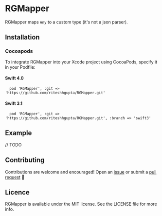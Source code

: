 # RGMapper

RGMapper maps `Any` to a custom type (it's not a json parser).

## Installation

### Cocoapods
To integrate RGMapper into your Xcode project using CocoaPods, specify it in your Podfile:

#### Swift 4.0
```
  pod 'RGMapper', :git => 'https://github.com/riteshhgupta/RGMapper.git'
```

#### Swift 3.1
```
  pod 'RGMapper', :git => 'https://github.com/riteshhgupta/RGMapper.git', :branch => 'swift3'
```

## Example
// TODO

## Contributing

Contributions are welcome and encouraged! Open an [issue](https://github.com/riteshhgupta/RGMapper/issues/new) or submit a [pull request](https://github.com/riteshhgupta/RGMapper/compare) 🚀

## Licence

RGMapper is available under the MIT license. See the LICENSE file for more info.
